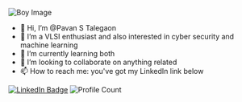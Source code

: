![Boy Image](https://github.com/Pavan2280/Pavan_ST/assets/131603225/ba9b9135-e557-43a0-b27a-39d342c757e2)

+ 👋 Hi, I’m @Pavan S Talegaon
+ 👀 I’m a VLSI enthusiast and also interested in cyber security and machine learning  
+ 🌱 I’m currently learning both  
+ 💞️ I’m looking to collaborate on anything related  
+ 📫 How to reach me: you've got my LinkedIn link below  

[![LinkedIn Badge](https://img.shields.io/badge/-LinkedIn-blue?style=flat&logo=Linkedin&logoColor=white)](https://www.linkedin.com/in/pavan-s-talegaon-2a64a6239/)
![Profile Count](https://komarev.com/ghpvc/?username=yourusername)

